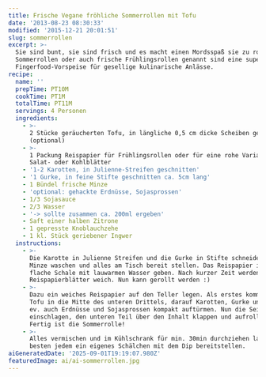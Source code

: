 ```yaml
---
title: Frische Vegane fröhliche Sommerrollen mit Tofu
date: '2013-08-23 08:30:33'
modified: '2015-12-21 20:01:51'
slug: sommerrollen
excerpt: >-
  Sie sind bunt, sie sind frisch und es macht einen Mordsspaß sie zu rollen:
  Sommerrollen oder auch frische Frühlingsrollen genannt sind eine super
  Fingerfood-Vorspeise für gesellige kulinarische Anlässe.
recipe:
  name: ''
  prepTime: PT10M
  cookTime: PT1M
  totalTime: PT11M
  servings: 4 Personen
  ingredients:
    - >-
      2 Stücke geräucherten Tofu, in längliche 0,5 cm dicke Scheiben geschnitten
      (optional)
    - >-
      1 Packung Reispapier für Frühlingsrollen oder für eine rohe Variante:
      Salat- oder Kohlblätter
    - '1-2 Karotten, in Julienne-Streifen geschnitten'
    - '1 Gurke, in feine Stifte geschnitten ca. 5cm lang'
    - 1 Bündel frische Minze
    - 'optional: gehackte Erdnüsse, Sojasprossen'
    - 1/3 Sojasauce
    - 2/3 Wasser
    - '-> sollte zusammen ca. 200ml ergeben'
    - Saft einer halben Zitrone
    - 1 gepresste Knoblauchzehe
    - 1 kl. Stück geriebener Ingwer
  instructions:
    - >-
      Die Karotte in Julienne Streifen und die Gurke in Stifte schneiden. Die
      Minze waschen und alles am Tisch bereit stellen. Das Reispapier in eine
      flache Schale mit lauwarmen Wasser geben. Nach kurzer Zeit werden die
      Reispapierblätter weich. Nun kann gerollt werden :)
    - >-
      Dazu ein weiches Reispapier auf den Teller legen. Als erstes kommt 1 Stück
      Tofu in die Mitte des unteren Drittels, darauf Karotten, Gurke und Minze,
      ev. auch Erdnüsse und Sojasprossen kompakt auftürmen. Nun die Seitenteile
      einschlagen, den unteren Teil über den Inhalt klappen und aufrollen.
      Fertig ist die Sommerrolle!
    - >-
      Alles vermischen und im Kühlschrank für min. 30min durchziehen lassen. Am
      besten jedem ein eigenes Schälchen mit dem Dip bereitstellen.
aiGeneratedDate: '2025-09-01T19:19:07.980Z'
featuredImage: ai/ai-sommerrollen.jpg
---
```


[<!-- Image removed (no copyright): sommerrolle-zubereitung-1024x337.jpg -->](https://www.veganblatt.com/i/sommerrolle-zubereitung.jpg)
